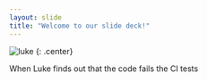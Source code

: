 ```yaml
---
layout: slide
title: "Welcome to our slide deck!"
---
```


![luke](https://cloud.githubusercontent.com/assets/16547949/25400950/3a263b30-29c2-11e7-8f09-02127726c1e1.jpg)
{: .center}

When Luke finds out that the code fails the CI tests
